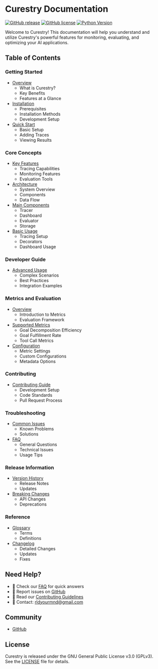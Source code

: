 # Curestry Documentation

[![GitHub release](https://img.shields.io/github/v/release/rldyourmnd/curestry)](https://github.com/rldyourmnd/curestry/releases)
[![GitHub license](https://img.shields.io/github/license/rldyourmnd/curestry)](https://github.com/rldyourmnd/curestry/blob/main/LICENSE)
[![Python Version](https://img.shields.io/badge/python-3.9%2B-blue)](https://python.org)

Welcome to Curestry! This documentation will help you understand and utilize Curestry's powerful features for monitoring, evaluating, and optimizing your AI applications.

## Table of Contents

### Getting Started
- [Overview](getting-started/overview.md)
  - What is Curestry?
  - Key Benefits
  - Features at a Glance
- [Installation](getting-started/installation.md)
  - Prerequisites
  - Installation Methods
  - Development Setup
- [Quick Start](getting-started/quick-start.md)
  - Basic Setup
  - Adding Traces
  - Viewing Results

### Core Concepts
- [Key Features](core-concepts/key-features.md)
  - Tracing Capabilities
  - Monitoring Features
  - Evaluation Tools
- [Architecture](core-concepts/architecture.md)
  - System Overview
  - Components
  - Data Flow
- [Main Components](core-concepts/components.md)
  - Tracer
  - Dashboard
  - Evaluator
  - Storage
- [Basic Usage](core-concepts/basic-usage.md)
  - Tracing Setup
  - Decorators
  - Dashboard Usage

### Developer Guide
- [Advanced Usage](developer-guide/advanced-usage.md)
  - Complex Scenarios
  - Best Practices
  - Integration Examples

### Metrics and Evaluation
- [Overview](metrics/overview.md)
  - Introduction to Metrics
  - Evaluation Framework
- [Supported Metrics](metrics/supported-metrics.md)
  - Goal Decomposition Efficiency
  - Goal Fulfillment Rate
  - Tool Call Metrics
- [Configuration](metrics/configuration.md)
  - Metric Settings
  - Custom Configurations
  - Metadata Options

### Contributing
- [Contributing Guide](../CONTRIBUTING.md)
  - Development Setup
  - Code Standards
  - Pull Request Process

### Troubleshooting
- [Common Issues](troubleshooting/common-issues.md)
  - Known Problems
  - Solutions
- [FAQ](troubleshooting/faq.md)
  - General Questions
  - Technical Issues
  - Usage Tips

### Release Information
- [Version History](releases/version-history.md)
  - Release Notes
  - Updates
- [Breaking Changes](releases/breaking-changes.md)
  - API Changes
  - Deprecations

### Reference
- [Glossary](reference/glossary.md)
  - Terms
  - Definitions
- [Changelog](reference/changelog.md)
  - Detailed Changes
  - Updates
  - Fixes

## Need Help?

- 📘 Check our [FAQ](troubleshooting/faq.md) for quick answers
- 🐛 Report issues on [GitHub](https://github.com/rldyourmnd/curestry/issues)
- 🤝 Read our [Contributing Guidelines](../CONTRIBUTING.md)
- 📧 Contact: <rldyourmnd@gmail.com>

## Community

- [GitHub](https://github.com/rldyourmnd/curestry)

## License

Curestry is released under the GNU General Public License v3.0 (GPLv3). See the [LICENSE](https://github.com/rldyourmnd/curestry/blob/main/LICENSE) file for details.